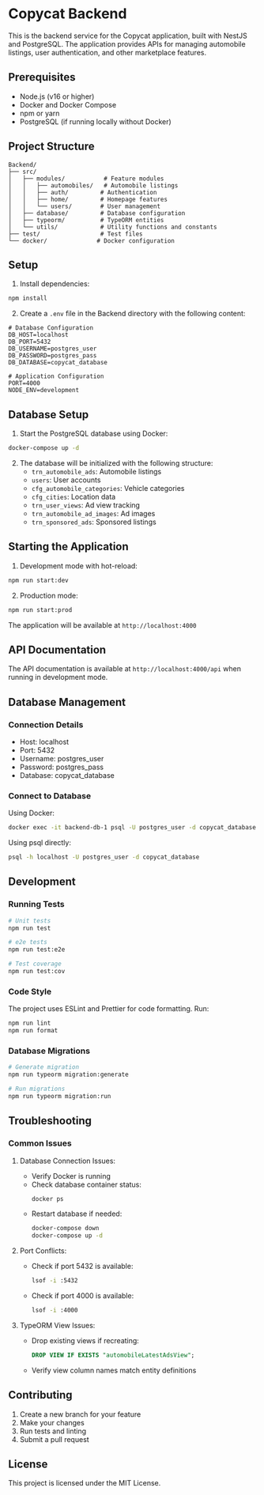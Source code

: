 # Copycat Backend

This is the backend service for the Copycat application, built with NestJS and PostgreSQL. The application provides APIs for managing automobile listings, user authentication, and other marketplace features.

## Prerequisites

- Node.js (v16 or higher)
- Docker and Docker Compose
- npm or yarn
- PostgreSQL (if running locally without Docker)

## Project Structure

```
Backend/
├── src/
│   ├── modules/           # Feature modules
│   │   ├── automobiles/   # Automobile listings
│   │   ├── auth/         # Authentication
│   │   ├── home/         # Homepage features
│   │   └── users/        # User management
│   ├── database/         # Database configuration
│   ├── typeorm/          # TypeORM entities
│   └── utils/            # Utility functions and constants
├── test/                 # Test files
└── docker/              # Docker configuration
```

## Setup

1. Install dependencies:

```bash
npm install
```

2. Create a `.env` file in the Backend directory with the following content:

```env
# Database Configuration
DB_HOST=localhost
DB_PORT=5432
DB_USERNAME=postgres_user
DB_PASSWORD=postgres_pass
DB_DATABASE=copycat_database

# Application Configuration
PORT=4000
NODE_ENV=development
```

## Database Setup

1. Start the PostgreSQL database using Docker:

```bash
docker-compose up -d
```

2. The database will be initialized with the following structure:
   - `trn_automobile_ads`: Automobile listings
   - `users`: User accounts
   - `cfg_automobile_categories`: Vehicle categories
   - `cfg_cities`: Location data
   - `trn_user_views`: Ad view tracking
   - `trn_automobile_ad_images`: Ad images
   - `trn_sponsored_ads`: Sponsored listings

## Starting the Application

1. Development mode with hot-reload:

```bash
npm run start:dev
```

2. Production mode:

```bash
npm run start:prod
```

The application will be available at `http://localhost:4000`

## API Documentation

The API documentation is available at `http://localhost:4000/api` when running in development mode.

## Database Management

### Connection Details

- Host: localhost
- Port: 5432
- Username: postgres_user
- Password: postgres_pass
- Database: copycat_database

### Connect to Database

Using Docker:

```bash
docker exec -it backend-db-1 psql -U postgres_user -d copycat_database
```

Using psql directly:

```bash
psql -h localhost -U postgres_user -d copycat_database
```

## Development

### Running Tests

```bash
# Unit tests
npm run test

# e2e tests
npm run test:e2e

# Test coverage
npm run test:cov
```

### Code Style

The project uses ESLint and Prettier for code formatting. Run:

```bash
npm run lint
npm run format
```

### Database Migrations

```bash
# Generate migration
npm run typeorm migration:generate

# Run migrations
npm run typeorm migration:run
```

## Troubleshooting

### Common Issues

1. Database Connection Issues:

   - Verify Docker is running
   - Check database container status:
     ```bash
     docker ps
     ```
   - Restart database if needed:
     ```bash
     docker-compose down
     docker-compose up -d
     ```

2. Port Conflicts:

   - Check if port 5432 is available:
     ```bash
     lsof -i :5432
     ```
   - Check if port 4000 is available:
     ```bash
     lsof -i :4000
     ```

3. TypeORM View Issues:
   - Drop existing views if recreating:
     ```sql
     DROP VIEW IF EXISTS "automobileLatestAdsView";
     ```
   - Verify view column names match entity definitions

## Contributing

1. Create a new branch for your feature
2. Make your changes
3. Run tests and linting
4. Submit a pull request

## License

This project is licensed under the MIT License.
